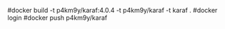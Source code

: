 #docker build -t p4km9y/karaf:4.0.4 -t p4km9y/karaf -t karaf .
#docker login
#docker push p4km9y/karaf
